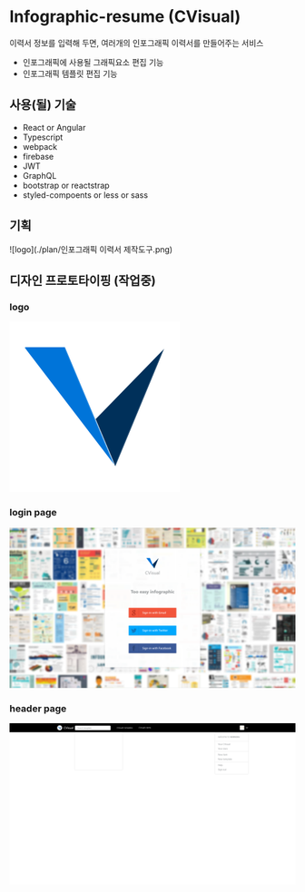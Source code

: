 # Infographic-resume (CVisual)
이력서 정보를 입력해 두면, 여러개의 인포그래픽 이력서를 만들어주는 서비스

* 인포그래픽에 사용될 그래픽요소 편집 기능
* 인포그래픽 템플릿 편집 기능

## 사용(될) 기술
* React or Angular
* Typescript
* webpack
* firebase
* JWT
* GraphQL
* bootstrap or reactstrap
* styled-compoents or less or sass

## 기획
![logo](./plan/인포그래픽 이력서 제작도구.png)

## 디자인 프로토타이핑 (작업중)

### logo
![logo](./design/logo.png)

### login page
![login](./design/login.png)

### header page
![header](./design/header.png)
